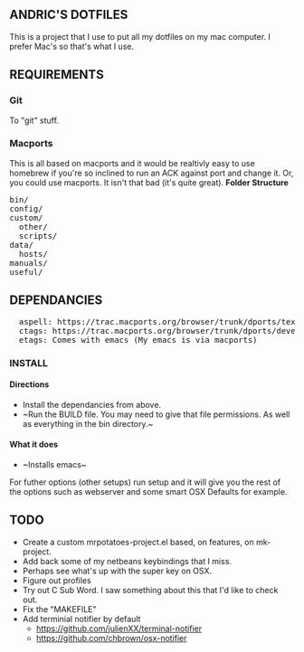 ## ANDRIC'S DOTFILES
This is a project that I use to put all my dotfiles on my mac computer. I prefer Mac's so that's what I use.

## REQUIREMENTS
### Git
To "git" stuff.
### Macports
This is all based on macports and it would be realtivly easy to use homebrew if you're so inclined to run an ACK against port and change it. Or, you could use macports. It isn't that bad (it's quite great).
**Folder Structure**
<pre>
bin/
config/
custom/
  other/
  scripts/
data/
  hosts/
manuals/
useful/
</pre>

## DEPENDANCIES
<pre>
  aspell: https://trac.macports.org/browser/trunk/dports/textproc/aspell/Portfile
  ctags: https://trac.macports.org/browser/trunk/dports/devel/ctags/Portfile
  etags: Comes with emacs (My emacs is via macports)
</pre>

### INSTALL
#### Directions
* Install the dependancies from above.
* ~Run the BUILD file. You may need to give that file permissions. As well as everything in the bin directory.~

#### What it does
* ~Installs emacs~

For futher options (other setups) run setup and it will give you the rest of the options such as webserver and some smart OSX Defaults for example.

## TODO
* Create a custom mrpotatoes-project.el based, on features, on mk-project.
* Add back some of my netbeans keybindings that I miss.
* Perhaps see what's up with the super key on OSX.
* Figure out profiles
* Try out C Sub Word. I saw something about this that I'd like to check out.
* Fix the "MAKEFILE"
* Add terminial notifier by default
  * https://github.com/julienXX/terminal-notifier
  * https://github.com/chbrown/osx-notifier  
